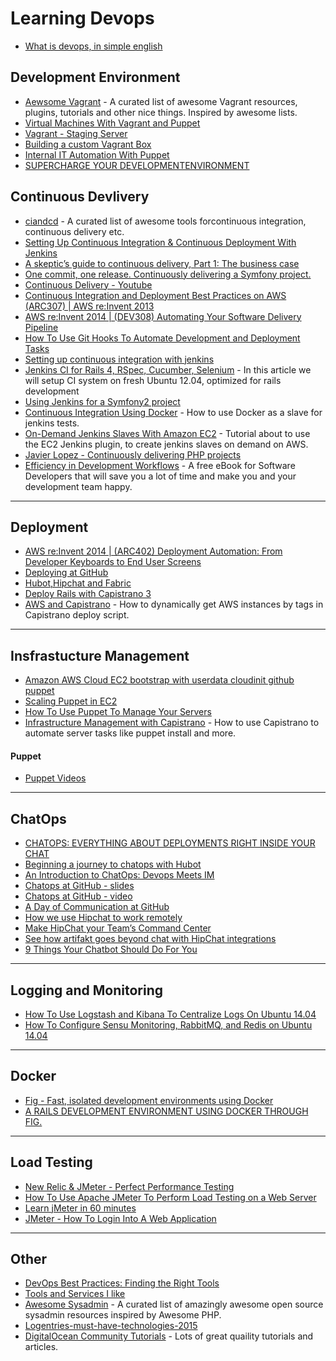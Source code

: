 # Learning Devops

* [What is devops, in simple english](https://www.youtube.com/watch?v=_I94-tJlovg)

## Development Environment

* [Aewsome Vagrant](https://github.com/iJackUA/awesome-vagrant) - A curated list of awesome Vagrant resources, plugins, tutorials and other nice things. Inspired by awesome lists.
* [Virtual Machines With Vagrant and Puppet](http://code.tutsplus.com/courses/virtual-machines-with-vagrant-and-puppet)
* [Vagrant - Staging Server](http://code.tutsplus.com/articles/setting-up-a-staging-environment--net-29738)
* [Building a custom Vagrant Box](https://beingasysadmin.wordpress.com/2013/01/22/building-custom-vagrant-base-box/)
* [Internal IT Automation With Puppet](http://www.conductor.com/nightlight/internal-it-automation-with-puppet/)
* [SUPERCHARGE YOUR DEVELOPMENTENVIRONMENT](https://denibertovic.com/talks/supercharge-development-env-using-docker/#/)

##  Continuous Devlivery

* [ciandcd](https://github.com/itech001/ciandcd) - A curated list of awesome tools forcontinuous integration, continuous delivery etc.
* [Setting Up Continuous Integration & Continuous Deployment With Jenkins](http://code.tutsplus.com/tutorials/setting-up-continuous-integration-continuous-deployment-with-jenkins--cms-21511)
* [A skeptic’s guide to continuous delivery, Part 1: The business case](http://blogs.atlassian.com/2014/07/skeptics-guide-continuous-delivery-part-1-business-case/)
* [One commit, one release. Continuously delivering a Symfony project.](http://pt.slideshare.net/loalf/one-commit-one-release-continuously-delivering-a-symfony-project-39566087)
* [Continuous Delivery - Youtube](https://www.youtube.com/playlist?list=PLtuDLemCCVKimPnYspngDKSf0U2lrhE7G)
* [Continuous Integration and Deployment Best Practices on AWS (ARC307) | AWS re:Invent 2013](https://www.youtube.com/watch?v=KOJUEioYJcM&index=14&list=PLtuDLemCCVKiM4xg6nAt42HzYbucCu6tg)
* [AWS re:Invent 2014 | (DEV308) Automating Your Software Delivery Pipeline](https://www.youtube.com/watch?v=IxW_D79WPZI&index=15&list=PLtuDLemCCVKiM4xg6nAt42HzYbucCu6tg)
* [How To Use Git Hooks To Automate Development and Deployment Tasks](https://www.digitalocean.com/community/tutorials/how-to-use-git-hooks-to-automate-development-and-deployment-tasks)
* [Setting up continuous integration with jenkins](http://code.tutsplus.com/tutorials/setting-up-continuous-integration-continuous-deployment-with-jenkins--cms-21511)
* [Jenkins CI for Rails 4, RSpec, Cucumber, Selenium](http://www.eq8.eu/blogs/6-jenkins-ci-for-rails-4-rspec-cucumber-selenium) - In this article we will setup CI system on fresh Ubuntu 12.04, optimized for rails development
* [Using Jenkins for a Symfony2 project](http://blog.lazycloud.net/en/using-jenkins-for-a-symfony2-project/)
* [Continuous Integration Using Docker](http://www.activestate.com/blog/2014/01/using-docker-run-ruby-rspec-ci-jenkins) - How to use Docker as a slave for jenkins tests.
* [On-Demand Jenkins Slaves With Amazon EC2](http://artsy.github.io/blog/2012/07/10/on-demand-jenkins-slaves-with-amazon-ec2/) - Tutorial about to use the EC2 Jenkins plugin, to create jenkins slaves on demand on AWS.
* [Javier Lopez - Continuously delivering PHP projects](https://www.youtube.com/watch?v=HOwPJg-F4h0&list=PLtuDLemCCVKimPnYspngDKSf0U2lrhE7G&index=9)
* [Efficiency in Development Workflows](ebooks.codeship.com/efficiency-in-development-workflows-by-codeship/) - A free eBook for Software Developers that will save you a lot of time and make you and your development team happy.

---

## Deployment

* [AWS re:Invent 2014 | (ARC402) Deployment Automation: From Developer Keyboards to End User Screens](https://www.youtube.com/watch?v=vYXvTbCRGD0&index=16&list=PLtuDLemCCVKiM4xg6nAt42HzYbucCu6tg)
* [Deploying at GitHub](https://github.com/blog/1241-deploying-at-github)
* [Hubot,Hipchat and Fabric](http://engineering.custommade.com/hubot-hipchat-and-fabric/)
* [Deploy Rails with Capistrano 3](http://www.sitepoint.com/deploy-rails-capistrano-3/)
* [AWS and Capistrano](http://blog.oestrich.org/2014/08/aws-and-capistrano/) - How to dynamically get AWS instances by tags in Capistrano deploy script.


---

## Insfrastucture Management

* [Amazon AWS Cloud EC2 bootstrap with userdata cloudinit github puppet](http://www.knowceantech.com/2014/03/amazon-cloud-bootstrap-with-userdata-cloudinit-github-puppet/)
* [Scaling Puppet in EC2](http://sorcery.smugmug.com/2013/01/14/scaling-puppet-in-ec2/)
* [How To Use Puppet To Manage Your Servers](https://www.digitalocean.com/community/tutorial_series/how-to-use-puppet-to-manage-your-servers-2)
* [Infrastructure Management with Capistrano](http://terrarum.net/blog/infrastructure-management-with-capistrano.htm) - How to use Capistrano to automate server tasks like puppet install and more.

#### Puppet

* [Puppet Videos](https://www.youtube.com/playlist?list=PLtuDLemCCVKgJ3JNtHmtL-kbgoZG6uCTH)

---

## ChatOps

* [CHATOPS: EVERYTHING ABOUT DEPLOYMENTS RIGHT INSIDE YOUR CHAT](http://blog.flowdock.com/2014/11/11/chatops-devops-with-hubot/)
* [Beginning a journey to chatops with Hubot](http://tech.opentable.co.uk/blog/2013/11/22/beginning-a-journey-to-chatops-with-hubot/)
* [An Introduction to ChatOps: Devops Meets IM](http://www.sitepoint.com/introduction-chatops-devops-meets-im/)
* [Chatops at GitHub - slides](https://speakerdeck.com/jnewland/chatops-at-github)
* [Chatops at GitHub - video](https://www.youtube.com/watch?v=NST3u-GjjFw)
* [A Day of Communication at GitHub](http://zachholman.com/posts/github-communication/)
* [How we use Hipchat to work remotely](https://blog.serverdensity.com/use-hipchat-work-remotely/)
* [Make HipChat your Team’s Command Center](https://blog.hipchat.com/2013/02/28/make-hipchat-your-teams-command-center/)
* [See how artifakt goes beyond chat with HipChat integrations](https://blog.hipchat.com/2014/01/07/see-how-artifakt-goes-beyond-chat-with-hipchat-integrations/)
* [9 Things Your Chatbot Should Do For You](http://blog.hellosign.com/9-things-your-chatbot-should-do-for-you/)

--- 

## Logging and Monitoring

* [How To Use Logstash and Kibana To Centralize Logs On Ubuntu 14.04](https://www.digitalocean.com/community/tutorials/how-to-use-logstash-and-kibana-to-centralize-and-visualize-logs-on-ubuntu-14-04)
* [How To Configure Sensu Monitoring, RabbitMQ, and Redis on Ubuntu 14.04](https://www.digitalocean.com/community/tutorials/how-to-configure-sensu-monitoring-rabbitmq-and-redis-on-ubuntu-14-04)

---

## Docker

* [Fig - Fast, isolated development environments using Docker](http://www.fig.sh/)
* [A RAILS DEVELOPMENT ENVIRONMENT USING DOCKER THROUGH FIG.](http://www.whitesmith.co/blog/a-rails-development-environment-using-docker-through-fig/)

---

## Load Testing

* [New Relic & JMeter - Perfect Performance Testing](http://code.tutsplus.com/tutorials/new-relic-jmeter-perfect-performance-testing--net-34978)
* [How To Use Apache JMeter To Perform Load Testing on a Web Server](https://www.digitalocean.com/community/tutorials/how-to-use-apache-jmeter-to-perform-load-testing-on-a-web-server)
* [Learn jMeter in 60 minutes](https://www.youtube.com/watch?v=cv7KqxaLZd8)
* [JMeter - How To Login Into A Web Application](https://www.youtube.com/watch?v=hGkrSFKcj10)

---

## Other

* [DevOps Best Practices: Finding the Right Tools](http://blog.newrelic.com/2014/06/02/devops-tools/)
* [Tools and Services I like](http://flomotlik.me/tools-i-like)
* [Awesome Sysadmin](https://github.com/kahun/awesome-sysadmin) - A curated list of amazingly awesome open source sysadmin resources inspired by Awesome PHP.
* [Logentries-must-have-technologies-2015](https://blog.logentries.com/wp-content/uploads/2014/12/Logentries-must-have-technologies-2015-it-devops-toolkit.png)
* [DigitalOcean Community Tutorials](https://www.digitalocean.com/community/) - Lots of great quaility tutorials and articles.
